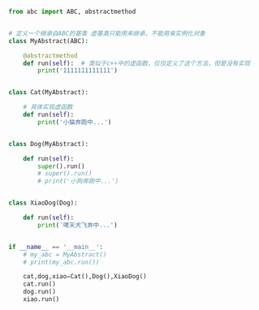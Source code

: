 
<BlogInfo title="1.抽象基类" author="白日梦想猿" pv=0 read_times=0 pre_cost_time=0分32秒 category="使用一等函数实现设计模式" tag_list="['使用一等函数实现设计模式']" create_time="2022.03.11 19:23:43" update_time="2022.09.04 17:17:18" />

```python
from abc import ABC, abstractmethod


# 定义一个继承自ABC的基类 虚基类只能用来继承，不能用来实例化对象
class MyAbstract(ABC):

    @abstractmethod
    def run(self):  # 类似于c++中的虚函数，仅仅定义了这个方法，但是没有实现
        print('1111111111111')


class Cat(MyAbstract):

    # 具体实现虚函数
    def run(self):
        print('小猫奔跑中...')


class Dog(MyAbstract):

    def run(self):
        super().run()
        # super().run()
        # print('小狗奔跑中...')


class XiaoDog(Dog):

    def run(self):
        print('哮天犬飞奔中...')


if __name__ == '__main__':
    # my_abc = MyAbstract()
    # print(my_abc.run())

    cat,dog,xiao=Cat(),Dog(),XiaoDog()
    cat.run()
    dog.run()
    xiao.run()





```
